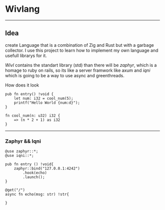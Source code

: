 # Wivlang
---

## Idea
create Language that is a combination of Zig and Rust but with a garbage collector.
I use this project to learn how to implement my own language and usefull librarys for it.

_Wivl_ contains the standart library (std) 
than there will be _zaphyr_, which is a homage to ruby on rails, so its like a server framwork like axum
and _iqni_ which is going to be a way to use async and greenthreads.

How does it look

```zig
pub fn entry() !void {
    let num: i32 = cool_num(5);
    printf("Hello World {num:d}");
}

fn cool_num(n: u32) i32 {
    => (n * 2 + 1) as i32
}

```

---

### Zaphyr && Iqni
```zig
@use zaphyr::*;
@use iqni::*;

pub fn entry () !void{
    zaphyr::bind("127.0.0.1:4242")
        .hook(echo)
        .launch();
}

@get("/")
async fn echo(msg: str) !str{
    
}
```
